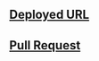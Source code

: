 ## [Deployed URL](https://rawnaqaburumman.github.io/madlib-cli/ )

## [Pull Request](https://github.com/Rawnaqaburumman/madlib-cli/pull/1)
